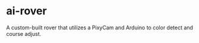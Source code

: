 # ai-rover
A custom-built rover that utilizes a PixyCam and Arduino to color detect and course adjust. 
